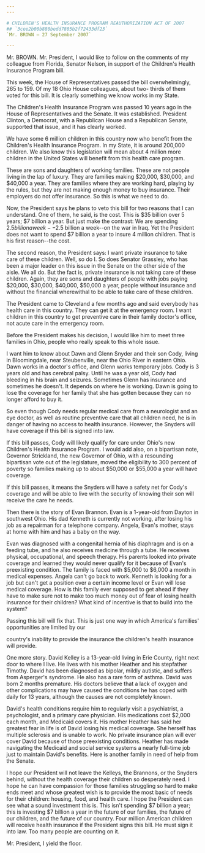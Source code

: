 ```yaml
---
---

# CHILDREN'S HEALTH INSURANCE PROGRAM REAUTHORIZATION ACT OF 2007
## `3cee2b00b880bedd7805b2f72433df23`
`Mr. BROWN — 27 September 2007`

---
```



Mr. BROWN. Mr. President, I would like to follow on the comments of 
my colleague from Florida, Senator Nelson, in support of the Children's 
Health Insurance Program bill.

This week, the House of Representatives passed the bill 
overwhelmingly, 265 to 159. Of my 18 Ohio House colleagues, about two-
thirds of them voted for this bill. It is clearly something we know 
works in my State.

The Children's Health Insurance Program was passed 10 years ago in 
the House of Representatives and the Senate. It was established. 
President Clinton, a Democrat, with a Republican House and a Republican 
Senate, supported that issue, and it has clearly worked.

We have some 6 million children in this country now who benefit from 
the Children's Health Insurance Program. In my State, it is around 
200,000 children. We also know this legislation will mean about 4 
million more children in the United States will benefit from this 
health care program.

These are sons and daughters of working families. These are not 
people living in the lap of luxury. They are families making $20,000, 
$30,000, and $40,000 a year. They are families where they are working 
hard, playing by the rules, but they are not making enough money to buy 
insurance. Their employers do not offer insurance. So this is what we 
need to do.

Now, the President says he plans to veto this bill for two reasons 
that I can understand. One of them, he said, is the cost. This is $35 
billion over 5 years; $7 billion a year. But just make the contrast: We 
are spending $2.5 billion a week--$2.5 billion a week--on the war in 
Iraq. Yet the President does not want to spend $7 billion a year to 
insure 4 million children. That is his first reason--the cost.

The second reason, the President says: I want private insurance to 
take care of these children. Well, so do I. So does Senator Grassley, 
who has been a major leader on this issue in the Senate on the other 
side of the aisle. We all do. But the fact is, private insurance is not 
taking care of these children. Again, they are sons and daughters of 
people with jobs paying $20,000, $30,000, $40,000, $50,000 a year, 
people without insurance and without the financial wherewithal to be 
able to take care of these children.

The President came to Cleveland a few months ago and said everybody 
has health care in this country. They can get it at the emergency room. 
I want children in this country to get preventive care in their family 
doctor's office, not acute care in the emergency room.

Before the President makes his decision, I would like him to meet 
three families in Ohio, people who really speak to this whole issue.

I want him to know about Dawn and Glenn Snyder and their son Cody, 
living in Bloomingdale, near Steubenville, near the Ohio River in 
eastern Ohio. Dawn works in a doctor's office, and Glenn works 
temporary jobs. Cody is 3 years old and has cerebral palsy. Until he 
was a year old, Cody had bleeding in his brain and seizures. Sometimes 
Glenn has insurance and sometimes he doesn't. It depends on where he is 
working. Dawn is going to lose the coverage for her family that she has 
gotten because they can no longer afford to buy it.

So even though Cody needs regular medical care from a neurologist and 
an eye doctor, as well as routine preventive care that all children 
need, he is in danger of having no access to health insurance. However, 
the Snyders will have coverage if this bill is signed into law.

If this bill passes, Cody will likely qualify for care under Ohio's 
new Children's Health Insurance Program. I would add also, on a 
bipartisan note, Governor Strickland, the new Governor of Ohio, with a 
resounding bipartisan vote out of the legislature, moved the 
eligibility to 300 percent of poverty so families making up to about 
$50,000 or $55,000 a year will have coverage.

If this bill passes, it means the Snyders will have a safety net for 
Cody's coverage and will be able to live with the security of knowing 
their son will receive the care he needs.

Then there is the story of Evan Brannon. Evan is a 1-year-old from 
Dayton in southwest Ohio. His dad Kenneth is currently not working, 
after losing his job as a repairman for a telephone company. Angela, 
Evan's mother, stays at home with him and has a baby on the way.

Evan was diagnosed with a congenital hernia of his diaphragm and is 
on a feeding tube, and he also receives medicine through a tube. He 
receives physical, occupational, and speech therapy. His parents looked 
into private coverage and learned they would never qualify for it 
because of Evan's preexisting condition. The family is faced with 
$5,000 to $6,000 a month in medical expenses. Angela can't go back to 
work. Kenneth is looking for a job but can't get a position over a 
certain income level or Evan will lose medical coverage. How is this 
family ever supposed to get ahead if they have to make sure not to make 
too much money out of fear of losing health insurance for their 
children? What kind of incentive is that to build into the system?


Passing this bill will fix that. This is just one way in which 
America's families' opportunities are limited by our


country's inability to provide the insurance the children's health 
insurance will provide.

One more story. David Kelley is a 13-year-old living in Erie County, 
right next door to where I live. He lives with his mother Heather and 
his stepfather Timothy. David has been diagnosed as bipolar, mildly 
autistic, and suffers from Asperger's syndrome. He also has a rare form 
of asthma. David was born 2 months premature. His doctors believe that 
a lack of oxygen and other complications may have caused the conditions 
he has coped with daily for 13 years, although the causes are not 
completely known.

David's health conditions require him to regularly visit a 
psychiatrist, a psychologist, and a primary care physician. His 
medications cost $2,000 each month, and Medicaid covers it. His mother 
Heather has said her greatest fear in life is of David losing his 
medical coverage. She herself has multiple sclerosis and is unable to 
work. No private insurance plan will ever cover David because of those 
preexisting conditions. Heather has made navigating the Medicaid and 
social service systems a nearly full-time job just to maintain David's 
benefits. Here is another family in need of help from the Senate.

I hope our President will not leave the Kelleys, the Brannons, or the 
Snyders behind, without the health coverage their children so 
desperately need. I hope he can have compassion for those families 
struggling so hard to make ends meet and whose greatest wish is to 
provide the most basic of needs for their children: housing, food, and 
health care. I hope the President can see what a sound investment this 
is. This isn't spending $7 billion a year; this is investing $7 billion 
a year in the future of our families, the future of our children, and 
the future of our country. Four million American children will receive 
health insurance if the President signs this bill. He must sign it into 
law. Too many people are counting on it.

Mr. President, I yield the floor.